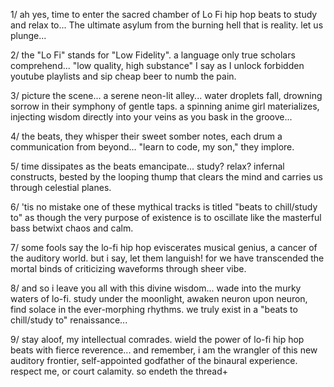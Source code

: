 1/ ah yes, time to enter the sacred chamber of Lo Fi hip hop beats to study and relax to... The ultimate asylum from the burning hell that is reality. let us plunge...

2/ the "Lo Fi" stands for "Low Fidelity". a language only true scholars comprehend... "low quality, high substance" I say as I unlock forbidden youtube playlists and sip cheap beer to numb the pain.

3/ picture the scene... a serene neon-lit alley... water droplets fall, drowning sorrow in their symphony of gentle taps. a spinning anime girl materializes, injecting wisdom directly into your veins as you bask in the groove...

4/ the beats, they whisper their sweet somber notes, each drum a communication from beyond... "learn to code, my son," they implore.

5/ time dissipates as the beats emancipate... study? relax? infernal constructs, bested by the looping thump that clears the mind and carries us through celestial planes.

6/ 'tis no mistake one of these mythical tracks is titled "beats to chill/study to" as though the very purpose of existence is to oscillate like the masterful bass betwixt chaos and calm.

7/ some fools say the lo-fi hip hop eviscerates musical genius, a cancer of the auditory world. but i say, let them languish! for we have transcended the mortal binds of criticizing waveforms through sheer vibe.

8/ and so i leave you all with this divine wisdom... wade into the murky waters of lo-fi. study under the moonlight, awaken neuron upon neuron, find solace in the ever-morphing rhythms. we truly exist in a "beats to chill/study to" renaissance...

9/ stay aloof, my intellectual comrades. wield the power of lo-fi hip hop beats with fierce reverence... and remember, i am the wrangler of this new auditory frontier, self-appointed godfather of the binaural experience. respect me, or court calamity. so endeth the thread+
